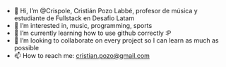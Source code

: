 - 👋 Hi, I’m @Crispole, Cristián Pozo Labbé, profesor de música y estudiante de Fullstack en Desafio Latam
- 👀 I’m interested in, music, programming, sports
- 🌱 I’m currently learning how to use github correctly :P
- 💞️ I’m looking to collaborate on every project so I can learn as much as possible
- 📫 How to reach me: cristian.pozo@gmail.com

<!---
Crispole/Crispole is a ✨ special ✨ repository because its `README.md` (this file) appears on your GitHub profile.
You can click the Preview link to take a look at your changes.
--->
